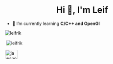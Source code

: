 <h1 align="center">Hi 👋, I'm Leif</h1>

- 🌱 I’m currently learning **C/C++ and OpenGl**

<p><img align="center" src="https://github-readme-stats.vercel.app/api/top-langs?username=leifrik&show_icons=true&locale=en&layout=compact" alt="leifrik" /></p>

<p>&nbsp;<img align="center" src="https://github-readme-stats.vercel.app/api?username=leifrik&show_icons=true&locale=en" alt="leifrik" /></p>


<p align="left">
<a href="https://twitter.com/jawsnotthemovie" target="blank"><img align="center" src="https://cdn.jsdelivr.net/npm/simple-icons@3.0.1/icons/twitter.svg" alt="jawsnotthemovie" height="30" width="40" /></a>
</p>
